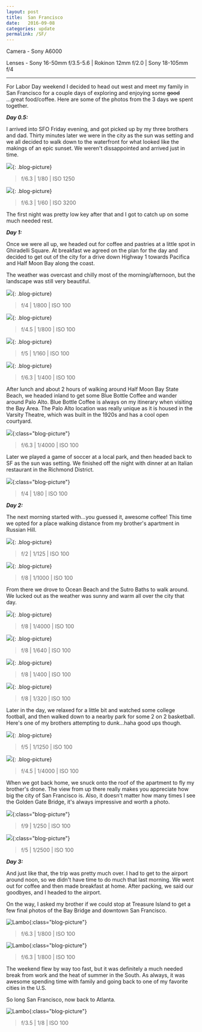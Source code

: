```yaml
---
layout: post
title:  San Francisco
date:   2016-09-08
categories: update
permalink: /SF/
---
```


Camera - Sony A6000

Lenses - Sony 16-50mm f/3.5-5.6 \| Rokinon 12mm f/2.0 \| Sony 18-105mm f/4

* * *


For Labor Day weekend I decided to head out west and meet my family in San Francisco for a couple days of exploring and enjoying some ~~good~~ ...great food/coffee. Here are some of the photos from the 3 days we spent together.

**_Day 0.5:_**

I arrived into SFO Friday evening, and got picked up by my three brothers and dad. Thirty minutes later we were in the city as the sun was setting and we all decided to walk down to the waterfront for what looked like the makings of an epic sunset. We weren't dissappointed and arrived just in time. 

![](https://c1.staticflickr.com/9/8163/29540428375_9e017bedfa_b.jpg){: .blog-picture}

>f/6.3 \| 1/80 \| ISO 1250


![](https://c1.staticflickr.com/9/8559/29540424195_1ae329ec62_b.jpg){: .blog-picture}

>f/6.3 \| 1/60 \| ISO 3200

The first night was pretty low key after that and I got to catch up on some much needed rest.

**_Day 1:_**

Once we were all up, we headed out for coffee and pastries at a little spot in Ghiradelli Square. At breakfast we agreed on the plan for the day and decided to get out of the city for a drive down Highway 1 towards Pacifica and Half Moon Bay along the coast.

The weather was overcast and chilly most of the morning/afternoon, but the landscape was still very beautiful.

![](https://c1.staticflickr.com/9/8427/29540432285_0465465c25_b.jpg){: .blog-picture}

>f/4 \| 1/800 \| ISO 100

![](https://c1.staticflickr.com/9/8012/29431234912_ed8a219382_c.jpg){: .blog-picture}

>f/4.5 \| 1/800 \| ISO 100

![](https://c1.staticflickr.com/9/8362/29540448005_f9aef9d0cb_b.jpg){: .blog-picture}

>f/5 \| 1/160 \| ISO 100

![](https://c1.staticflickr.com/9/8844/29431241372_986ecb36cd_c.jpg){: .blog-picture}

>f/6.3 \| 1/400 \| ISO 100

After lunch and about 2 hours of walking around Half Moon Bay State Beach, we headed inland to get some Blue Bottle Coffee and wander around Palo Alto. Blue Bottle Coffee is always on my itinerary when visiting the Bay Area. The Palo Alto location was really unique as it is housed in the Varsity Theatre, which was built in the 1920s and has a cool open courtyard.

![](https://c2.staticflickr.com/8/7714/29459926361_cf372b9f3c_b.jpg){:class="blog-picture"}

>f/6.3 \| 1/4000 \| ISO 100

Later we played a game of soccer at a local park, and then headed back to SF as the sun was setting. We finished off the night with dinner at an Italian restaurant in the Richmond District. 

![](https://c1.staticflickr.com/9/8105/29459931301_3d7faa0e05_b.jpg){:class="blog-picture"}

>f/4 \| 1/80 \| ISO 100

**_Day 2:_**

The next morning started with...you guessed it, awesome coffee! This time we opted for a place walking distance from my brother's apartment in Russian Hill.

![](https://c1.staticflickr.com/9/8322/29459942161_8245799e26_b.jpg){: .blog-picture}

>f/2 \| 1/125 \| ISO 100

![](https://c1.staticflickr.com/9/8051/29459938951_fb58254731_b.jpg){: .blog-picture}

>f/8 \| 1/1000 \| ISO 100

From there we drove to Ocean Beach and the Sutro Baths to walk around. We lucked out as the weather was sunny and warm all over the city that day.

![](https://c1.staticflickr.com/9/8098/29459945961_c7352f1192_b.jpg){: .blog-picture}

>f/8 \| 1/4000 \| ISO 100

![](https://c1.staticflickr.com/9/8065/29506285666_e5baafa019_b.jpg){: .blog-picture}

>f/8 \| 1/640 \| ISO 100

![](https://c1.staticflickr.com/9/8331/29459961791_afece3ab9a_b.jpg){: .blog-picture}

>f/8 \| 1/400 \| ISO 100

![](https://c1.staticflickr.com/9/8835/28917960663_aae2249a80_c.jpg){: .blog-picture}

>f/8 \| 1/320 \| ISO 100

Later in the day, we relaxed for a little bit and watched some college football, and then walked down to a nearby park for some 2 on 2 basketball. Here's one of my brothers attempting to dunk...haha good ups though.

![](https://c1.staticflickr.com/9/8034/28918001143_1784b9d688_b.jpg){: .blog-picture}

>f/5 \| 1/1250 \| ISO 100

![](https://c1.staticflickr.com/9/8020/28917992533_5a993919b1_c.jpg){: .blog-picture}

>f/4.5 \| 1/4000 \| ISO 100

When we got back home, we snuck onto the roof of the apartment to fly my brother's drone. The view from up there really makes you appreciate how big the city of San Francisco is. Also, it doesn't matter how many times I see the Golden Gate Bridge, it's always impressive and worth a photo.

![](https://c1.staticflickr.com/9/8280/29250836490_0bae3131a1_c.jpg){:class="blog-picture"}

>f/9 \| 1/250 \| ISO 100

![](https://c1.staticflickr.com/9/8208/28918003833_e4a4edd666_b.jpg){:class="blog-picture"}

>f/5 \| 1/2500 \| ISO 100

**_Day 3:_**

And just like that, the trip was pretty much over. I had to get to the airport around noon, so we didn't have time to do much that last morning. We went out for coffee and then made breakfast at home. After packing, we said our goodbyes, and I headed to the airport.

On the way, I asked my brother if we could stop at Treasure Island to get a few final photos of the Bay Bridge and downtown San Francisco.

![Lambo](https://c1.staticflickr.com/9/8669/29431335362_1ce0f5c6ca_b.jpg){:class="blog-picture"}

>f/6.3 \| 1/800 \| ISO 100

![Lambo](https://c1.staticflickr.com/9/8424/28915572914_dff9d5808d_c.jpg){:class="blog-picture"}

>f/6.3 \| 1/800 \| ISO 100

The weekend flew by way too fast, but it was definitely a much needed break from work and the heat of summer in the South. As always, it was awesome spending time with family and going back to one of my favorite cities in the U.S.

So long San Francisco, now back to Atlanta.

![Lambo](https://c1.staticflickr.com/9/8166/29250882180_e27394d846_b.jpg){:class="blog-picture"}

>f/3.5 \| 1/8 \| ISO 100
